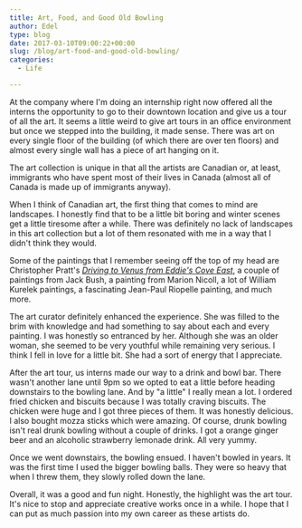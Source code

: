 ```yaml
---
title: Art, Food, and Good Old Bowling
author: Edel
type: blog
date: 2017-03-10T09:00:22+00:00
slug: /blog/art-food-and-good-old-bowling/
categories:
  - Life

---
```

At the company where I'm doing an internship right now offered all the interns the opportunity to go to their downtown location and give us a tour of all the art. It seems a little weird to give art tours in an office environment but once we stepped into the building, it made sense. There was art on every single floor of the building (of which there are over ten floors) and almost every single wall has a piece of art hanging on it.

The art collection is unique in that all the artists are Canadian or, at least, immigrants who have spent most of their lives in Canada (almost all of Canada is made up of immigrants anyway).

When I think of Canadian art, the first thing that comes to mind are landscapes. I honestly find that to be a little bit boring and winter scenes get a little tiresome after a while. There was definitely no lack of landscapes in this art collection but a lot of them resonated with me in a way that I didn't think they would.

Some of the paintings that I remember seeing off the top of my head are Christopher Pratt's _[Driving to Venus from Eddie's Cove East][1]_, a couple of paintings from Jack Bush, a painting from Marion Nicoll, a lot of William Kurelek paintings, a fascinating Jean-Paul Riopelle painting, and much more.

The art curator definitely enhanced the experience. She was filled to the brim with knowledge and had something to say about each and every painting. I was honestly so entranced by her. Although she was an older woman, she seemed to be very youthful while remaining very serious. I think I fell in love for a little bit. She had a sort of energy that I appreciate.

After the art tour, us interns made our way to a drink and bowl bar. There wasn't another lane until 9pm so we opted to eat a little before heading downstairs to the bowling lane. And by "a little" I really mean a lot. I ordered fried chicken and biscuits because I was totally craving biscuits. The chicken were huge and I got three pieces of them. It was honestly delicious. I also bought mozza sticks which were amazing. Of course, drunk bowling isn't real drunk bowling without a couple of drinks. I got a orange ginger beer and an alcoholic strawberry lemonade drink. All very yummy.

Once we went downstairs, the bowling ensued. I haven't bowled in years. It was the first time I used the bigger bowling balls. They were so heavy that when I threw them, they slowly rolled down the lane.

Overall, it was a good and fun night. Honestly, the highlight was the art tour. It's nice to stop and appreciate creative works once in a while. I hope that I can put as much passion into my own career as these artists do.

 [1]: http://www.exhibits.therooms.ca/ic_sites/pratt/art/showcase/drivtovenus.htm